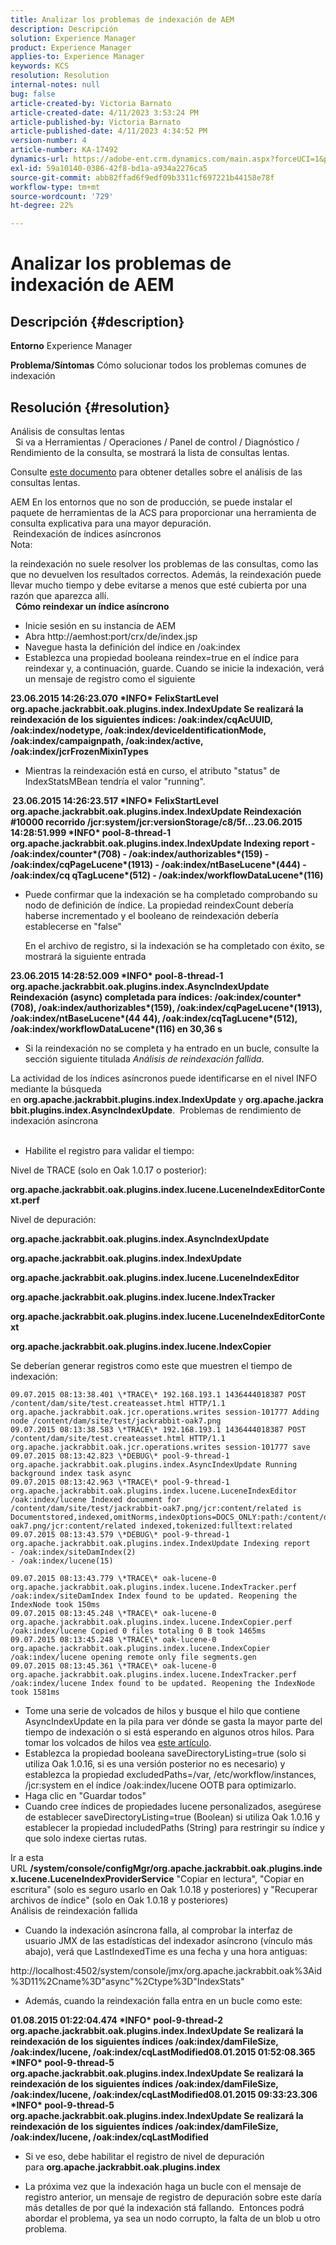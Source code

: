```yaml
---
title: Analizar los problemas de indexación de AEM
description: Descripción
solution: Experience Manager
product: Experience Manager
applies-to: Experience Manager
keywords: KCS
resolution: Resolution
internal-notes: null
bug: false
article-created-by: Victoria Barnato
article-created-date: 4/11/2023 3:53:24 PM
article-published-by: Victoria Barnato
article-published-date: 4/11/2023 4:34:52 PM
version-number: 4
article-number: KA-17492
dynamics-url: https://adobe-ent.crm.dynamics.com/main.aspx?forceUCI=1&pagetype=entityrecord&etn=knowledgearticle&id=8ef51dfc-80d8-ed11-a7c7-6045bd006d92
exl-id: 59a10140-0386-42f8-bd1a-a934a2276ca5
source-git-commit: abb82ffad6f9edf09b3311cf697221b44158e78f
workflow-type: tm+mt
source-wordcount: '729'
ht-degree: 22%

---
```


# Analizar los problemas de indexación de AEM

## Descripción {#description}

<b>Entorno</b>
Experience Manager


<b>Problema/Síntomas</b>
Cómo solucionar todos los problemas comunes de indexación


## Resolución {#resolution}

Análisis de consultas lentas<br> 
Si va a Herramientas / Operaciones / Panel de control / Diagnóstico / Rendimiento de la consulta, se mostrará la lista de consultas lentas.

Consulte [este documento](https://experienceleague.adobe.com/docs/?lang=es#Troubleshooting%20indexing%20issues) para obtener detalles sobre el análisis de las consultas lentas.

AEM En los entornos que no son de producción, se puede instalar el paquete de herramientas de la ACS para proporcionar una herramienta de consulta explicativa para una mayor depuración.
<br> Reindexación de índices asíncronos<br>
Nota:

la reindexación no suele resolver los problemas de las consultas, como las que no devuelven los resultados correctos. Además, la reindexación puede llevar mucho tiempo y debe evitarse a menos que esté cubierta por una razón que aparezca allí.
<br> 
<b>Cómo reindexar un índice asíncrono</b>

- Inicie sesión en su instancia de AEM
- Abra http://aemhost:port/crx/de/index.jsp
- Navegue hasta la definición del índice en /oak:index
- Establezca una propiedad booleana reindex=true en el índice para reindexar y, a continuación, guarde. Cuando se inicie la indexación, verá un mensaje de registro como el siguiente


<b>23.06.2015 14:26:23.070 \*INFO\* FelixStartLevel org.apache.jackrabbit.oak.plugins.index.IndexUpdate Se realizará la reindexación de los siguientes índices: /oak:index/cqAcUUID, /oak:index/nodetype, /oak:index/deviceIdentificationMode, /oak:index/campaignpath, /oak:index/active, /oak:index/jcrFrozenMixinTypes</b>

- Mientras la reindexación está en curso, el atributo &quot;status&quot; de IndexStatsMBean tendría el valor &quot;running&quot;.

<b> 23.06.2015 14:26:23.517 \*INFO\* FelixStartLevel org.apache.jackrabbit.oak.plugins.index.IndexUpdate Reindexación #10000 recorrido /jcr:system/jcr:versionStorage/c8/5f...23.06.2015 14:28:51.999 \*INFO\* pool-8-thread-1 org.apache.jackrabbit.oak.plugins.index.IndexUpdate Indexing report - /oak:index/counter\*(708) - /oak:index/authorizables\*(159) - /oak:index/cqPageLucene\*(1913) - /oak:index/ntBaseLucene\*(444) - /oak:index/cq qTagLucene\*(512) - /oak:index/workflowDataLucene\*(116)</b>
- Puede confirmar que la indexación se ha completado comprobando su nodo de definición de índice. La propiedad reindexCount debería haberse incrementado y el booleano de reindexación debería establecerse en &quot;false&quot;

  En el archivo de registro, si la indexación se ha completado con éxito, se mostrará la siguiente entrada

<b>23.06.2015 14:28:52.009 \*INFO\* pool-8-thread-1 org.apache.jackrabbit.oak.plugins.index.AsyncIndexUpdate Reindexación (async) completada para índices: /oak:index/counter\*(708), /oak:index/authorizables\*(159), /oak:index/cqPageLucene\*(1913), /oak:index/ntBaseLucene\*(44 44), /oak:index/cqTagLucene\*(512), /oak:index/workflowDataLucene\*(116) en 30,36 s</b>
- Si la reindexación no se completa y ha entrado en un bucle, consulte la sección siguiente titulada *Análisis de reindexación fallida*.


La actividad de los índices asíncronos puede identificarse en el nivel INFO mediante la búsqueda en <b>org.apache.jackrabbit.plugins.index.IndexUpdate</b> y <b>org.apache.jackrabbit.plugins.index.AsyncIndexUpdate</b>.
 Problemas de rendimiento de indexación asíncrona<br> 
- Habilite el registro para validar el tiempo:


Nivel de TRACE (solo en Oak 1.0.17 o posterior):

<b>org.apache.jackrabbit.oak.plugins.index.lucene.LuceneIndexEditorContext.perf</b>

Nivel de depuración:

<b>org.apache.jackrabbit.oak.plugins.index.AsyncIndexUpdate</b>

<b>org.apache.jackrabbit.oak.plugins.index.IndexUpdate</b>

<b>org.apache.jackrabbit.oak.plugins.index.lucene.LuceneIndexEditor</b>

<b>org.apache.jackrabbit.oak.plugins.index.lucene.IndexTracker</b>

<b>org.apache.jackrabbit.oak.plugins.index.lucene.LuceneIndexEditorContext</b>

<b>org.apache.jackrabbit.oak.plugins.index.lucene.IndexCopier</b>

Se deberían generar registros como este que muestren el tiempo de indexación:

```
09.07.2015 08:13:38.401 \*TRACE\* 192.168.193.1 1436444018387 POST /content/dam/site/test.createasset.html HTTP/1.1 org.apache.jackrabbit.oak.jcr.operations.writes session-101777 Adding node /content/dam/site/test/jackrabbit-oak7.png
09.07.2015 08:13:38.583 \*TRACE\* 192.168.193.1 1436444018387 POST /content/dam/site/test.createasset.html HTTP/1.1 org.apache.jackrabbit.oak.jcr.operations.writes session-101777 save
09.07.2015 08:13:42.823 \*DEBUG\* pool-9-thread-1 org.apache.jackrabbit.oak.plugins.index.AsyncIndexUpdate Running background index task async
09.07.2015 08:13:42.963 \*TRACE\* pool-9-thread-1 org.apache.jackrabbit.oak.plugins.index.lucene.LuceneIndexEditor /oak:index/lucene Indexed document for /content/dam/site/test/jackrabbit-oak7.png/jcr:content/related is Documentstored,indexed,omitNorms,indexOptions=DOCS_ONLY:path:/content/dam/site/test/jackrabbit-oak7.png/jcr:content/related indexed,tokenized:fulltext:related
09.07.2015 08:13:43.579 \*DEBUG\* pool-9-thread-1 org.apache.jackrabbit.oak.plugins.index.IndexUpdate Indexing report
- /oak:index/siteDamIndex(2)
- /oak:index/lucene(15)
```

```
09.07.2015 08:13:43.779 \*TRACE\* oak-lucene-0 org.apache.jackrabbit.oak.plugins.index.lucene.IndexTracker.perf /oak:index/siteDamIndex Index found to be updated. Reopening the IndexNode took 150ms
09.07.2015 08:13:45.248 \*TRACE\* oak-lucene-0 org.apache.jackrabbit.oak.plugins.index.lucene.IndexCopier.perf /oak:index/lucene Copied 0 files totaling 0 B took 1465ms
09.07.2015 08:13:45.248 \*TRACE\* oak-lucene-0 org.apache.jackrabbit.oak.plugins.index.lucene.IndexCopier /oak:index/lucene opening remote only file segments.gen
09.07.2015 08:13:45.361 \*TRACE\* oak-lucene-0 org.apache.jackrabbit.oak.plugins.index.lucene.IndexTracker.perf /oak:index/lucene Index found to be updated. Reopening the IndexNode took 1581ms
```

- Tome una serie de volcados de hilos y busque el hilo que contiene AsyncIndexUpdate en la pila para ver dónde se gasta la mayor parte del tiempo de indexación o si está esperando en algunos otros hilos. Para tomar los volcados de hilos vea [este artículo](https://experienceleague.adobe.com/docs/experience-cloud-kcs/kbarticles/KA-17452.html).
- Establezca la propiedad booleana saveDirectoryListing=true (solo si utiliza Oak 1.0.16, si es una versión posterior no es necesario) y establezca la propiedad excludedPaths=/var, /etc/workflow/instances, /jcr:system en el índice /oak:index/lucene OOTB para optimizarlo.
- Haga clic en &quot;Guardar todos&quot;
- Cuando cree índices de propiedades lucene personalizados, asegúrese de establecer saveDirectoryListing=true (Boolean) si utiliza Oak 1.0.16 y establecer la propiedad includedPaths (String) para restringir su índice y que solo indexe ciertas rutas.


Ir a esta URL <b>/system/console/configMgr/org.apache.jackrabbit.oak.plugins.index.lucene.LuceneIndexProviderService</b> &quot;Copiar en lectura&quot;, &quot;Copiar en escritura&quot; (solo es seguro usarlo en Oak 1.0.18 y posteriores) y &quot;Recuperar archivos de índice&quot; (solo en Oak 1.0.18 y posteriores)
<br>Análisis de reindexación fallida<br>
- Cuando la indexación asíncrona falla, al comprobar la interfaz de usuario JMX de las estadísticas del indexador asíncrono (vínculo más abajo), verá que LastIndexedTime es una fecha y una hora antiguas:


http://localhost:4502/system/console/jmx/org.apache.jackrabbit.oak%3Aid%3D11%2Cname%3D&quot;async&quot;%2Ctype%3D&quot;IndexStats&quot;

- Además, cuando la reindexación falla entra en un bucle como este:


<b>01.08.2015 01:22:04.474 \*INFO\* pool-9-thread-2 org.apache.jackrabbit.oak.plugins.index.IndexUpdate Se realizará la reindexación de los siguientes índices /oak:index/damFileSize, /oak:index/lucene, /oak:index/cqLastModified08.01.2015 01:52:08.365 \*INFO\* pool-9-thread-5 org.apache.jackrabbit.oak.plugins.index.IndexUpdate Se realizará la reindexación de los siguientes índices /oak:index/damFileSize, /oak:index/lucene, /oak:index/cqLastModified08.01.2015 09:33:23.306 \*INFO\* pool-9-thread-5 org.apache.jackrabbit.oak.plugins.index.IndexUpdate Se realizará la reindexación de los siguientes índices /oak:index/damFileSize, /oak:index/lucene, /oak:index/cqLastModified</b>

- Si ve eso, debe habilitar el registro de nivel de depuración para <b>org.apache.jackrabbit.oak.plugins.index</b>


- La próxima vez que la indexación haga un bucle con el mensaje de registro anterior, un mensaje de registro de depuración sobre este daría más detalles de por qué la indexación stá fallando.  Entonces podrá abordar el problema, ya sea un nodo corrupto, la falta de un blob u otro problema.
